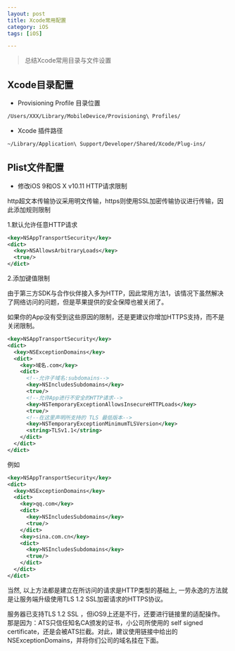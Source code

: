 ```yaml
---
layout: post
title: Xcode常用配置
category: iOS
tags: [iOS]

---
```



> 总结Xcode常用目录与文件设置


## Xcode目录配置

* Provisioning Profile 目录位置

```bash
/Users/XXX/Library/MobileDevice/Provisioning\ Profiles/
```

* Xcode 插件路径

```bash
~/Library/Application\ Support/Developer/Shared/Xcode/Plug-ins/
```




## Plist文件配置


* 修改iOS 9和OS X v10.11 HTTP请求限制

http超文本传输协议采用明文传输，https则使用SSL加密传输协议进行传输，因此添加规则限制

1.默认允许任意HTTP请求

```xml
<key>NSAppTransportSecurity</key>
<dict>
  <key>NSAllowsArbitraryLoads</key>
  <true/>
</dict>
```

2.添加键值限制

由于第三方SDK与合作伙伴接入多为HTTP，因此常用方法1，该情况下虽然解决了网络访问的问题，但是苹果提供的安全保障也被关闭了。

如果你的App没有受到这些原因的限制，还是更建议你增加HTTPS支持，而不是关闭限制。


```xml
<key>NSAppTransportSecurity</key>
<dict>
  <key>NSExceptionDomains</key>
  <dict>
    <key>域名.com</key>
    <dict>
      <!--允许子域名:subdomains-->
      <key>NSIncludesSubdomains</key>
      <true/>
      <!--允许App进行不安全的HTTP请求-->
      <key>NSTemporaryExceptionAllowsInsecureHTTPLoads</key>
      <true/>
      <!--在这里声明所支持的 TLS 最低版本-->
      <key>NSTemporaryExceptionMinimumTLSVersion</key>
      <string>TLSv1.1</string>
    </dict>
  </dict>
</dict>
```

例如

```xml
<key>NSAppTransportSecurity</key>
<dict>
  <key>NSExceptionDomains</key>
  <dict>  
    <key>qq.com</key>
    <dict>
      <key>NSIncludesSubdomains</key>
      <true/>
    </dict>
    <key>sina.com.cn</key>
    <dict>
      <key>NSIncludesSubdomains</key>
      <true/>
    </dict>
  </dict>
</dict>
```

当然, 以上方法都是建立在所访问的请求是HTTP类型的基础上, 一劳永逸的方法就是让服务端升级使用TLS 1.2 SSL加密请求的HTTPS协议。

服务器已支持TLS 1.2 SSL ，但iOS9上还是不行，还要进行链接里的适配操作。那是因为：ATS只信任知名CA颁发的证书，小公司所使用的 self signed certificate，还是会被ATS拦截。对此，建议使用链接中给出的NSExceptionDomains，并将你们公司的域名挂在下面。


